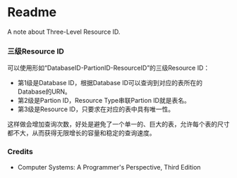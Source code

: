 # Readme
A note about Three-Level Resource ID.

### 三级Resource ID

可以使用形如“DatabaseID-PartionID-ResourceID”的三级Resource ID：
- 第1级是Database ID，根据Database ID可以查询到对应的表所在的Database的URN。
- 第2级是Partion ID，Resource Type串联Partion ID就是表名。
- 第3级是Resource ID，只要求在对应的表中具有唯一性。

这样做会增加查询次数，好处是避免了一个单一的、巨大的表，允许每个表的尺寸都不大，从而获得无限增长的容量和稳定的查询速度。

### Credits
- Computer Systems: A Programmer's Perspective, Third Edition
